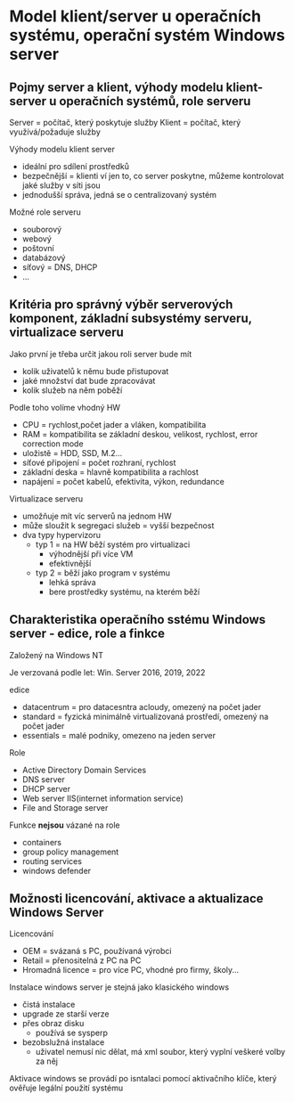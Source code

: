 # Model klient/server u operačních systému, operační systém Windows server

## Pojmy server a klient, výhody modelu klient-server u operačních systémů, role serveru

Server = počítač, který poskytuje služby 
Klient = počítač, který využívá/požaduje služby

Výhody modelu klient server
- ideální pro sdílení prostředků
- bezpečnější = klienti ví jen to, co server poskytne, můžeme kontrolovat jaké služby v síti jsou
- jednodušší správa, jedná se o centralizovaný systém

Možné role serveru
- souborový
- webový
- poštovní
- databázový
- síťový = DNS, DHCP
- ...

## Kritéria pro správný výběr serverových komponent, základní subsystémy serveru, virtualizace serveru

Jako první je třeba určit jakou roli server bude mít
- kolik uživatelů k němu bude přistupovat
- jaké množství dat bude zpracovávat
- kolik služeb na něm poběží

Podle toho volíme vhodný HW
- CPU = rychlost,počet jader a vláken, kompatibilita
- RAM = kompatibilita se základní deskou, velikost, rychlost, error correction mode
- uložistě = HDD, SSD, M.2...
- síťové připojení = počet rozhraní, rychlost
- základní deska = hlavně kompatibilita a rachlost
- napájení = počet kabelů, efektivita, výkon, redundance

Virtualizace serveru
- umožňuje mít víc serverů na jednom HW
- může sloužit k segregaci služeb = vyšší bezpečnost
- dva typy hypervizoru
  - typ 1 = na HW běží systém pro virtualizaci
    - výhodnější při více VM
    - efektivnější
  - typ 2 = běží jako program v systému
    - lehká správa
    - bere prostředky systému, na kterém běží

## Charakteristika operačního sstému Windows server - edice, role a finkce

Založený na Windows NT

Je verzovaná podle let: Win. Server 2016, 2019, 2022

edice
- datacentrum = pro datacesntra acloudy, omezený na počet jader
- standard = fyzická minimálně virtualizovaná prostředí, omezený na počet jader
- essentials = malé podniky, omezeno na jeden server

Role
- Active Directory Domain Services
- DNS server
- DHCP server
- Web server IIS(internet information service)
- File and Storage server

Funkce **nejsou** vázané na role
- containers
- group policy management
- routing services
- windows defender

## Možnosti licencování, aktivace a aktualizace Windows Server

Licencování
- OEM = svázaná s PC, používaná výrobci
- Retail = přenositelná z PC na PC
- Hromadná licence = pro více PC, vhodné pro firmy, školy...

Instalace windows server je stejná jako klasického windows
- čistá instalace
- upgrade ze starší verze
- přes obraz disku
  - používá se sysperp
- bezobslužná instalace
  - uživatel nemusí nic dělat, má xml soubor, který vyplní veškeré volby za něj

Aktivace windows se provádí po isntalaci pomocí aktivačního klíče, který ověřuje legální použití systému
